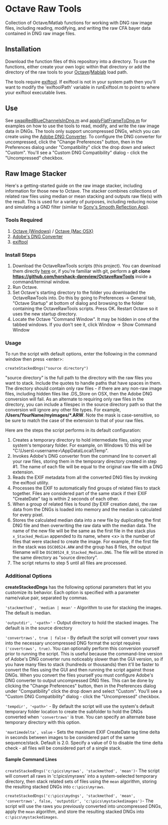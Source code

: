 # Octave Raw Tools

Collection of Octave/Matlab functions for working with DNG raw image files, including reading, modifying, and writing the raw CFA bayer data contained in DNG raw image files.

## Installation

Download the function files of this repository into a directory. To use the functions, either create your own logic within that directory or add the directory of the raw tools to your [Octave](https://octave.org/doc/v4.0.1/Manipulating-the-Load-Path.html)/[Mablab](https://www.mathworks.com/help/matlab/ref/addpath.html) load path.

The tools require [exiftool](https://exiftool.org/). If exiftool is not in your system path then you'll want to modify the 'exiftoolPath' variable in runExiftool.m to point to where your exiftool executable lives.

## Use
See [swapRedBlueChannelsInDng.m](https://github.com/horshack-dpreview/OctaveRawTools/blob/master/swapRedBlueChannelsInDng.m) and [applyFlatFrameToDng.m](https://github.com/horshack-dpreview/OctaveRawTools/blob/master/applyFlatFrameToDng.m) for examples on how to use the tools to read, modify, and write the raw image data in DNGs. The tools only support uncompressed DNGs, which you can create using the [Adobe DNG Converter](https://helpx.adobe.com/photoshop/using/adobe-dng-converter.html). To configure the DNG converter for uncompressed, click the "Change Preferences" button, then in the Preferences dialog under "Compatibility" click the drop down and select "Custom". You'll see a "Custom DNG Compatibility" dialog - click the "Uncompressed" checkbox.

## Raw Image Stacker
Here's a getting-started guide on the raw image stacker, including information for those new to Octave. The stacker combines collections of related raw files using median or mean stacking and outputs raw file(s) with the result. This is used for a variety of purposes, including reducing noise and simulating a GND filter (similar to [Sony's Smooth Reflection App](https://www.playmemoriescameraapps.com/portal/usbdetail.php?eid=IS9104-NPIA09014_00-000011)).

### Tools Required
1. [Octave (Windows)](https://www.gnu.org/software/octave/download#ms-windows) / [Octave (Mac OSX)](https://octave-app.org/Download.html)
2. [Adobe's DNG Converter](https://helpx.adobe.com/photoshop/using/adobe-dng-converter.html)
3. [exiftool](https://exiftool.org/)

### Install Steps
1. Download the OctaveRawTools scripts (this project). You can download them directly [here](https://github.com/horshack-dpreview/OctaveRawTools/archive/refs/heads/master.zip) or, if you're familiar with git, perform a **git clone https://github.com/horshack-dpreview/OctaveRawTools** inside a command/terminal window.
2. Run Octave.
3. Set Octave's starting directory to the folder you downloaded the OctaveRawTools into. Do this by going to Preferences -> General tab, "Octave Startup" at bottom of dialog and browsing to the folder containing the OctaveRawTools scripts. Press OK. Restart Octave so it uses the new startup directory.
4. Locate the Octave "Command Window". It may be hidden in one of the tabbed windows. If you don't see it, click Window -> Show Command Window

### Usage
To run the script with default options, enter the following in the command window then press \<enter\>:

`createStackedDngs("source directory")`

"source directory" is the full path to the directory with the raw files you want to stack. Include the quotes to handle paths that have spaces in them. The directory should contain only raw files - if there are any non-raw image files, including hidden files like .DS_Store on OSX, then the Adobe DNG conversion will fail. As an alternate to requiring only raw files in the directory, you can include a filespec in the source directory path so that the conversion will ignore any other file types. For example, **/Users/YourName/myimages/*.ARW**. Note the mask is case-sensitive, so be sure to match the case of the extension to that of your raw files.

Here are the steps the script performs in its default configuration:
1. Creates a temporary directory to hold intermediate files, using your system's temporary folder. For example, on Windows 10 this will be "C:\Users\\<username\>\AppData\Local\Temp\".
2. Invokes Adobe's DNG converter from the command line to convert all your raw files, storing them in the temporary directory created in step #1. The name of each file will be equal to the original raw file with a DNG extension.
3. Reads the EXIF metadata from all the converted DNG files by invoking the exiftool utility.
4. Processes the EXIF to automatically find groups of related files to stack together. Files are considered part of the same stack if their EXIF "CreateDate" tag is within 2 seconds of each other.
5. When a group of related files is found (by EXIF creation date), the raw data from the DNGs is loaded into memory and the median is calculated for every pixel.
6. Stores the calculated median data into a new file by duplicating the first DNG file and then overwriting the raw data with the median data. The name of the new file will be the same as the first file in the stack plus `x_Stacked_Median` appended to its name, where \<x\> is the number of files that were stacked to create the image. For example, if the first file in the stack was `DSC00524.ARW` and the group has 8 files, the output filename will be `DSC00524_8_Stacked_Median.DNG`. The file will be stored in the same directory as "source directory".
7. The script returns to step 5 until all files are processed.

### Additional Options
**createStackedDngs** has the following optional parameters that let you customize its behavior. Each option is specified with a parameter name/value pair, separated by commas.

`'stackmethod', 'median | mean'` - Algorithm to use for stacking the images. The default is median.

`'outputdir', '<path>'` - Output directory to hold the stacked images. The default is in the source directory

`'convertraws', true | false` - By default the script will convert your raws into the necessary uncompressed DNG format the script requires `('covertraws', true)`. You can optionally perform this conversion yourself prior to running the script. This is useful because the command-line version of Adobe's DNG converter runs noticeably slower than the GUI version, so if you have many files to stack (hundreds or thousands) then it'll be faster to convert the files using the GUI and then running the script against those DNGs. When you convert the files yourself you must configure Adobe's DNG converter to output uncompressed DNG files. This can be done by clicking the "Change Preferences" button, then in the Preferences dialog under "Compatibility" click the drop down and select "Custom". You'll see a "Custom DNG Compatibility" dialog - click the "Uncompressed" checkbox.

`'tempdir', '<path>'` - By default the script will use the system's default temporary folder location to create the subfolder to hold the DNGs converted when `'convertraws'` is true. You can specify an alternate base temporary directory with this option.

`'maxtimedelta', value` - Sets the maximum EXIF CreateDate tag time delta in seconds between images to be considered part of the same sequence/stack. Default is 2.0. Specify a value of 0 to disable the time delta check - all files will be considered part of a single stack.

#### Sample Command Lines
`createStackedDngs('c:\pics\myraws', 'stackmethod', 'mean')`- The script will convert all raws in 'c:\pics\myraws' into a system-selected temporary directory, then stack related sets of files using the `mean` algorithm, storing the resulting stacked DNGs into `c:\pics\myraws`.

`createStackedDngs('c:\pics\mydngs', 'stackmethod', 'mean', 'convertraws', false, 'outputdir', 'c:\pics\mystackedimages')`- The script will use the raws you previously converted into uncompressed DNGs, apply the `mean` algorithm, and store the resulting stacked DNGs into `c:\pics\mystackedimages`.
